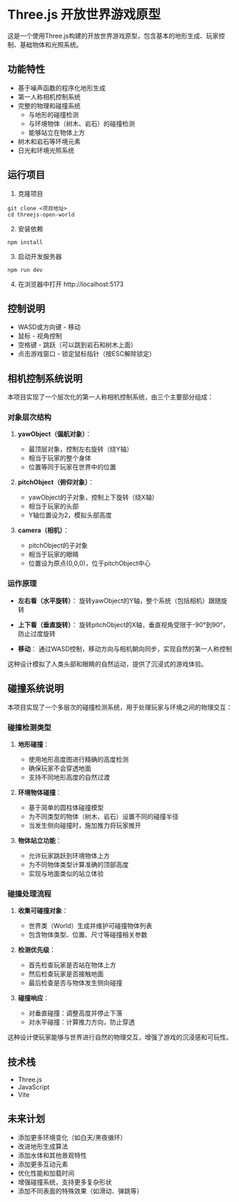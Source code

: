 # Three.js 开放世界游戏原型

这是一个使用Three.js构建的开放世界游戏原型，包含基本的地形生成、玩家控制、基础物体和光照系统。

## 功能特性

- 基于噪声函数的程序化地形生成
- 第一人称相机控制系统
- 完整的物理和碰撞系统
  - 与地形的碰撞检测
  - 与环境物体（树木、岩石）的碰撞检测
  - 能够站立在物体上方
- 树木和岩石等环境元素
- 日光和环境光照系统

## 运行项目

1. 克隆项目
```
git clone <项目地址>
cd threejs-open-world
```

2. 安装依赖
```
npm install
```

3. 启动开发服务器
```
npm run dev
```

4. 在浏览器中打开 http://localhost:5173

## 控制说明

- WASD或方向键 - 移动
- 鼠标 - 视角控制
- 空格键 - 跳跃（可以跳到岩石和树木上面）
- 点击游戏窗口 - 锁定鼠标指针（按ESC解除锁定）

## 相机控制系统说明

本项目实现了一个层次化的第一人称相机控制系统，由三个主要部分组成：

### 对象层次结构

1. **yawObject（偏航对象）**：
   - 最顶层对象，控制左右旋转（绕Y轴）
   - 相当于玩家的整个身体
   - 位置等同于玩家在世界中的位置

2. **pitchObject（俯仰对象）**：
   - yawObject的子对象，控制上下旋转（绕X轴）
   - 相当于玩家的头部
   - Y轴位置设为2，模拟头部高度

3. **camera（相机）**：
   - pitchObject的子对象
   - 相当于玩家的眼睛
   - 位置设为原点(0,0,0)，位于pitchObject中心

### 运作原理

- **左右看（水平旋转）**：
  旋转yawObject的Y轴，整个系统（包括相机）跟随旋转
  
- **上下看（垂直旋转）**：
  旋转pitchObject的X轴，垂直视角受限于-90°到90°，防止过度旋转
  
- **移动**：
  通过WASD控制，移动方向与相机朝向同步，实现自然的第一人称控制

这种设计模拟了人类头部和眼睛的自然运动，提供了沉浸式的游戏体验。

## 碰撞系统说明

本项目实现了一个多层次的碰撞检测系统，用于处理玩家与环境之间的物理交互：

### 碰撞检测类型

1. **地形碰撞**：
   - 使用地形高度图进行精确的高度检测
   - 确保玩家不会穿透地面
   - 支持不同地形高度的自然过渡

2. **环境物体碰撞**：
   - 基于简单的圆柱体碰撞模型
   - 为不同类型的物体（树木、岩石）设置不同的碰撞半径
   - 当发生侧向碰撞时，施加推力将玩家推开

3. **物体站立功能**：
   - 允许玩家跳跃到环境物体上方
   - 为不同物体类型计算准确的顶部高度
   - 实现与地面类似的站立体验

### 碰撞处理流程

1. **收集可碰撞对象**：
   - 世界类（World）生成并维护可碰撞物体列表
   - 包含物体类型、位置、尺寸等碰撞相关参数

2. **检测优先级**：
   - 首先检查玩家是否站在物体上方
   - 然后检查玩家是否接触地面
   - 最后检查是否与物体发生侧向碰撞

3. **碰撞响应**：
   - 对垂直碰撞：调整高度并停止下落
   - 对水平碰撞：计算推力方向，防止穿透

这种设计使玩家能够与世界进行自然的物理交互，增强了游戏的沉浸感和可玩性。

## 技术栈

- Three.js
- JavaScript
- Vite

## 未来计划

- 添加更多环境变化（如白天/黑夜循环）
- 改进地形生成算法
- 添加水体和其他景观特性
- 添加更多互动元素
- 优化性能和加载时间
- 增强碰撞系统，支持更多复杂形状
- 添加不同表面的特殊效果（如滑动、弹跳等） 